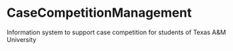 # CaseCompetitionManagement
Information system to support case competition for students of Texas A&amp;M University
